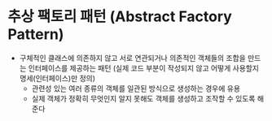# 추상 팩토리 패턴 (Abstract Factory Pattern)

- 구체적인 클래스에 의존하지 않고 서로 연관되거나 의존적인 객체들의 조합을 만드는 인터페이스를 제공하는 패턴 
  (실제 코드 부분이 작성되지 않고 어떻게 사용할지 명세(인터페이스)만 정의)
  - 관련성 있는 여러 종류의 객체를 일관된 방식으로 생성하는 경우에 유용
  - 실제 객체가 정확히 무엇인지 알지 못해도 객체를 생성하고 조작할 수 있도록 해준다